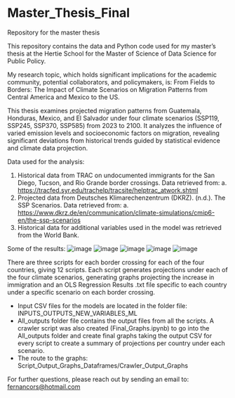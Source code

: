 # Master_Thesis_Final
Repository for the master thesis


This repository contains the data and Python code used for my master’s thesis at the Hertie School for the Master of Science of Data Science for Public Policy. 

My research topic, which holds significant implications for the academic community, potential collaborators, and policymakers, is:  From Fields to Borders: The Impact of Climate Scenarios on Migration Patterns from Central America and Mexico to the US.

This thesis examines projected migration patterns from Guatemala, Honduras, Mexico, and El Salvador under four climate scenarios (SSP119, SSP245, SSP370, SSP585) from 2023 to 2100. It analyzes the influence of varied emission levels and socioeconomic factors on migration, revealing significant deviations from historical trends guided by statistical evidence and climate data projection. 

Data used for the analysis: 
1.	Historical data from TRAC on undocumented immigrants for the San Diego, Tucson, and Rio Grande border crossings. Data retrieved from:
a.	 https://tracfed.syr.edu/trachelp/tracsite/helptrac_atwork.shtml
2.	Projected data from Deutsches Klimarechenzentrum (DKRZ). (n.d.). The SSP Scenarios. Data retrieved from: 
a.	https://www.dkrz.de/en/communication/climate-simulations/cmip6-en/the-ssp-scenarios
3.	Historical data for additional variables used in the model was retrieved from the World Bank.


Some of the results:
![image](https://github.com/user-attachments/assets/012f1a6f-acc6-4bfa-9dff-9729a6cafbf6)
![image](https://github.com/user-attachments/assets/4a233e77-2824-4b9c-81b4-ca817ad0bbe0)
![image](https://github.com/user-attachments/assets/ed7046df-78a3-4738-8611-a7dc216e7655)
![image](https://github.com/user-attachments/assets/400deb3f-66b7-49ba-9c52-72986757b918)
![image](https://github.com/user-attachments/assets/eb03c4b6-2eda-45eb-b2d6-64222c7b1548)

There are three scripts for each border crossing for each of the four countries, giving 12 scripts. Each script generates projections under each of the four climate scenarios, generating graphs projecting the increase in immigration and an OLS Regression Results .txt file specific to each country under a specific scenario on each border crossing.
-	Input CSV files for the models are located in the folder file: INPUTS_OUTPUTS_NEW_VARIABLES_ML
-	All_outputs folder file contains the output files from all the scripts.
A crawler script was also created (Final_Graphs.ipynb) to go into the All_outputs folder and create final graphs taking the output CSV for every script to create a summary of projections per country under each scenario. 
-	The route to the graphs: Script_Output_Graphs_Dataframes/Crawler_Output_Graphs

For further questions, please reach out by sending an email to: fernancors@hotmail.com
